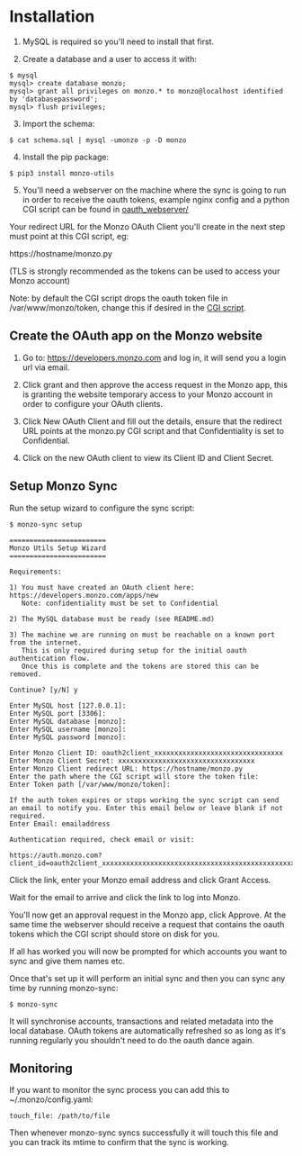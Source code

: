 # Installation

1. MySQL is required so you'll need to install that first.

2. Create a database and a user to access it with:

````
$ mysql
mysql> create database monzo;
mysql> grant all privileges on monzo.* to monzo@localhost identified by 'databasepassword';
mysql> flush privileges;
````

3. Import the schema:

````
$ cat schema.sql | mysql -umonzo -p -D monzo

````

4. Install the pip package:

````
$ pip3 install monzo-utils
````

5. You'll need a webserver on the machine where the sync is going to run in
order to receive the oauth tokens, example nginx config and a python CGI script
can be found in [oauth\_webserver/](https://github.com/m4rkw/monzo-utils/tree/master/oauth_webserver)

Your redirect URL for the Monzo OAuth Client you'll create in the next step must
point at this CGI script, eg:

https://hostname/monzo.py

(TLS is strongly recommended as the tokens can be used to access your Monzo
account)

Note: by default the CGI script drops the oauth token file in
/var/www/monzo/token, change this if desired in the [CGI script](https://github.com/m4rkw/monzo-utils/blob/master/oauth_webserver/monzo.py).

## Create the OAuth app on the Monzo website

1. Go to: https://developers.monzo.com and log in, it will send you a login url
via email.

2. Click grant and then approve the access request in the Monzo app, this is
granting the website temporary access to your Monzo account in order to
configure your OAuth clients.

3. Click New OAuth Client and fill out the details, ensure that the redirect URL
points at the monzo.py CGI script and that Confidentiality is set to
Confidential.

4. Click on the new OAuth client to view its Client ID and Client Secret.

## Setup Monzo Sync

Run the setup wizard to configure the sync script:

````
$ monzo-sync setup

========================
Monzo Utils Setup Wizard
========================

Requirements:

1) You must have created an OAuth client here: https://developers.monzo.com/apps/new
   Note: confidentiality must be set to Confidential

2) The MySQL database must be ready (see README.md)

3) The machine we are running on must be reachable on a known port from the internet.
   This is only required during setup for the initial oauth authentication flow.
   Once this is complete and the tokens are stored this can be removed.

Continue? [y/N] y

Enter MySQL host [127.0.0.1]:
Enter MySQL port [3306]:
Enter MySQL database [monzo]:
Enter MySQL username [monzo]:
Enter MySQL password [monzo]:

Enter Monzo Client ID: oauth2client_xxxxxxxxxxxxxxxxxxxxxxxxxxxxxxxx
Enter Monzo Client Secret: xxxxxxxxxxxxxxxxxxxxxxxxxxxxxxxxxx
Enter Monzo Client redirect URL: https://hostname/monzo.py
Enter the path where the CGI script will store the token file:
Enter Token path [/var/www/monzo/token]:

If the auth token expires or stops working the sync script can send
an email to notify you. Enter this email below or leave blank if not required.
Enter Email: emailaddress

Authentication required, check email or visit:

https://auth.monzo.com?client_id=oauth2client_xxxxxxxxxxxxxxxxxxxxxxxxxxxxxxxxxxxxxxxxxxxxxxxxxxxxxxxx
````

Click the link, enter your Monzo email address and click Grant Access.

Wait for the email to arrive and click the link to log into Monzo.

You'll now get an approval request in the Monzo app, click Approve. At the
same time the webserver should receive a request that contains the oauth
tokens which the CGI script should store on disk for you.

If all has worked you will now be prompted for which accounts you want to sync
and give them names etc.

Once that's set up it will perform an initial sync and then you can sync any
time by running monzo-sync:

````
$ monzo-sync
````

It will synchronise accounts, transactions and related metadata into the local
database. OAuth tokens are automatically refreshed so as long as it's running
regularly you shouldn't need to do the oauth dance again.

## Monitoring

If you want to monitor the sync process you can add this to ~/.monzo/config.yaml:

````
touch_file: /path/to/file
````

Then whenever monzo-sync syncs successfully it will touch this file and you can
track its mtime to confirm that the sync is working.
